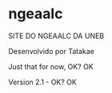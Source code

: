 # ngeaalc
SITE DO NGEAALC DA UNEB

Desenvolvido por Tatakae

Just that for now, OK? OK



Version 2.1 - OK? OK
